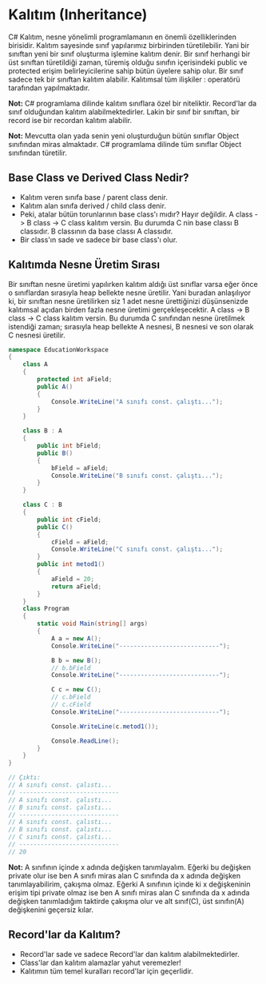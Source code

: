 # Kalıtım (Inheritance)
C# Kalıtım, nesne yönelimli programlamanın en önemli özelliklerinden birisidir. Kalıtım sayesinde sınıf yapılarımız 
birbirinden türetilebilir. Yani bir sınıftan yeni bir sınıf oluşturma işlemine kalıtım denir. Bir sınıf herhangi 
bir üst sınıftan türetildiği zaman, türemiş olduğu sınıfın içerisindeki public ve protected erişim belirleyicilerine sahip
bütün üyelere sahip olur. Bir sınıf sadece tek bir sınıftan kalıtım alabilir. Kalıtımsal tüm ilişkiler : operatörü tarafından yapılmaktadır.

**Not:** C# programlama dilinde kalıtım sınıflara özel bir niteliktir. Record'lar da sınıf olduğundan kalıtım alabilmektedirler.
Lakin bir sınıf bir sınıftan, bir record ise bir recordan kalıtım alabilir.

**Not:** Mevcutta olan yada senin yeni oluşturduğun bütün sınıflar Object sınıfından miras almaktadır.  C# programlama dilinde tüm sınıflar 
Object sınıfından türetilir.

## Base Class ve Derived Class Nedir?
* Kalıtım veren sınıfa base / parent class denir.
* Kalıtım alan sınıfa derived / child class denir.
* Peki, atalar bütün torunlarının base class'ı mıdır? Hayır değildir.
A class -> B class -> C class kalıtım versin. Bu durumda C nin base classı B classıdır. B classının da base classı A classıdır.
* Bir class'ın sade ve sadece bir base class'ı olur.

## Kalıtımda Nesne Üretim Sırası
Bir sınıftan nesne üretimi yapılırken kalıtım aldığı üst sınıflar varsa eğer
önce o sınıflardan sırasıyla heap bellekte nesne üretilir. Yani buradan anlaşılıyor ki,
bir sınıftan nesne üretilirken siz 1 adet nesne ürettiğinizi düşünsenizde kalıtımsal
açıdan birden fazla nesne üretimi gerçekleşecektir. A class -> B class -> C class kalıtım versin. Bu durumda
C sınıfından nesne üretilmek istendiği zaman; sırasıyla heap bellekte A nesnesi, B nesnesi ve son olarak C nesnesi üretilir.

```cs
namespace EducationWorkspace
{
    class A
    {
        protected int aField;
        public A()
        {
            Console.WriteLine("A sınıfı const. çalıştı...");
        }
    }

    class B : A
    {
        public int bField;
        public B()
        {
            bField = aField;
            Console.WriteLine("B sınıfı const. çalıştı...");
        }
    }

    class C : B
    {
        public int cField;
        public C()
        {
            cField = aField;
            Console.WriteLine("C sınıfı const. çalıştı...");
        }
        public int metod1()
        {
            aField = 20;
            return aField;
        }
    }
    class Program
    {
        static void Main(string[] args)
        {
            A a = new A();
            Console.WriteLine("----------------------------");

            B b = new B();
            // b.bField
            Console.WriteLine("----------------------------");

            C c = new C();
            // c.bField
            // c.cField
            Console.WriteLine("----------------------------");

            Console.WriteLine(c.metod1());

            Console.ReadLine();
        }
    }
}

// Çıktı:
// A sınıfı const. çalıstı...
// ----------------------------
// A sınıfı const. çalıstı...
// B sınıfı const. çalıstı...
// ----------------------------
// A sınıfı const. çalıstı...
// B sınıfı const. çalıstı...
// C sınıfı const. çalıstı...
// ----------------------------
// 20
```

**Not:** A sınıfının içinde x adında değişken tanımlayalım. Eğerki bu değişken private olur ise ben A sınıfı miras alan C sınıfında da
x adında değişken tanımlayabilirim, çakışma olmaz. Eğerki A sınıfının içinde ki x değişkeninin erişim tipi private olmaz ise
ben A sınıfı miras alan C sınıfında da x adında değişken tanımladığım taktirde çakışma olur ve alt sınıf(C), üst sınıfın(A) 
değişkenini geçersiz kılar.

## Record'lar da Kalıtım?
* Record'lar sade ve sadece Record'lar dan kalıtım alabilmektedirler.
* Class'lar dan kalıtım alamazlar yahut veremezler!
* Kalıtımın tüm temel kuralları record'lar için geçerlidir.


